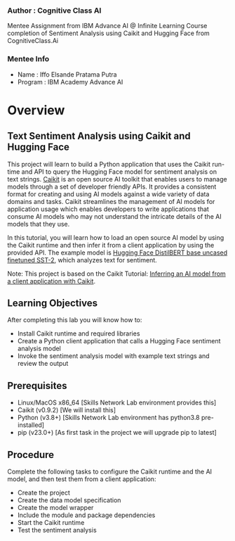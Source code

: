 ### Author : Cognitive Class AI

Mentee Assignment from IBM Advance AI @ Infinite Learning Course completion of Sentiment Analysis using Caikit and Hugging Face from CognitiveClass.Ai

### Mentee Info
* Name    : Iffo Elsande Pratama Putra
* Program : IBM Academy Advance AI



# Overview

## Text Sentiment Analysis using Caikit and Hugging Face
This project will learn to build a Python application that uses the Caikit run-time and API to query the Hugging Face model for sentiment analysis on text strings. [Caikit](https://github.com/caikit/caikit) is an open source AI toolkit that enables users to manage models through a set of developer friendly APIs. It provides a consistent format for creating and using AI models against a wide variety of data domains and tasks. Caikit streamlines the management of AI models for application usage which enables developers to write applications that consume AI models who may not understand the intricate details of the AI models that they use.

In this tutorial, you will learn how to load an open source AI model by using the Caikit runtime and then infer it from a client application by using the provided API. The example model is [Hugging Face DistilBERT base uncased finetuned SST-2](https://huggingface.co/distilbert-base-uncased-finetuned-sst-2-english), which analyzes text for sentiment.

Note: This project is based on the Caikit Tutorial: [Inferring an AI model from a client application with Caikit](https://caikit.github.io/website/docs/tutorial_appdev.html).

## Learning Objectives

After completing this lab you will know how to:
* Install Caikit runtime and required libraries
* Create a Python client application that calls a Hugging Face sentiment analysis model
* Invoke the sentiment analysis model with example text strings and review the output

## Prerequisites

* Linux/MacOS x86_64 [Skills Network Lab environment provides this]
* Caikit (v0.9.2) [We will install this]
* Python (v3.8+) [Skills Network Lab environment has python3.8 pre-installed]
* pip (v23.0+) [As first task in the project we will upgrade pip to latest]

## Procedure

Complete the following tasks to configure the Caikit runtime and the AI model, and then test them from a client application:
* Create the project
* Create the data model specification
* Create the model wrapper
* Include the module and package dependencies
* Start the Caikit runtime
* Test the sentiment analysis

